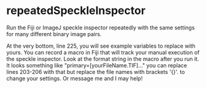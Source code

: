 # repeatedSpeckleInspector
Run the Fiji or ImageJ speckle inspector repeatedly with the same settings for many different binary image pairs.

At the very bottom, line 225, you will see example variables to replace with yours. You can record a macro in Fiji
that will track your manual execution of the speckle inspector. Look at the format string in the macro after you run it.
It looks something like "primary=[yourFileName.TIF]..." you can replace lines 203-206 with that but replace the 
file names with brackets '{}'. to change your settings. Or message me and I may help!



